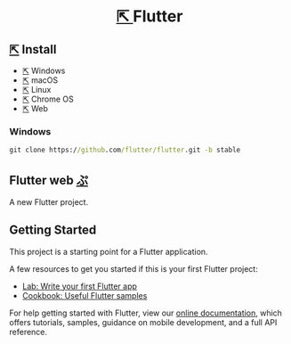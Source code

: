 <h1 align=center>
  <a href=https://flutter.dev>
    ⇱
  </a>
  Flutter
</h1>

## [⇱](https://flutter.dev/docs/get-started/install) Install
- [⇱](https://flutter.dev/docs/get-started/install/windows) Windows
- [⇱](https://flutter.dev/docs/get-started/install/macos) macOS
- [⇱](https://flutter.dev/docs/get-started/install/linux) Linux
- [⇱](https://flutter.dev/docs/get-started/install/linux) Chrome OS
- [⇱](https://flutter.dev/docs/get-started/web) Web

### Windows
```cmd
git clone https://github.com/flutter/flutter.git -b stable
```
## Flutter web [ぷ](https://ShivaShirsath.github.io/flutter-web)
A new Flutter project.

## Getting Started

This project is a starting point for a Flutter application.

A few resources to get you started if this is your first Flutter project:

- [Lab: Write your first Flutter app](https://flutter.dev/docs/get-started/codelab)
- [Cookbook: Useful Flutter samples](https://flutter.dev/docs/cookbook)

For help getting started with Flutter, view our
[online documentation](https://flutter.dev/docs), which offers tutorials,
samples, guidance on mobile development, and a full API reference.
